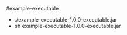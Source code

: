 #example-executable
 - ./example-executable-1.0.0-executable.jar
 - sh example-executable-1.0.0-executable.jar